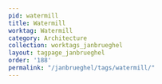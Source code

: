 ```yaml
---
pid: watermill
title: Watermill
worktag: Watermill
category: Architecture
collection: worktags_janbrueghel
layout: tagpage_janbrueghel
order: '188'
permalink: "/janbrueghel/tags/watermill/"
---
```

